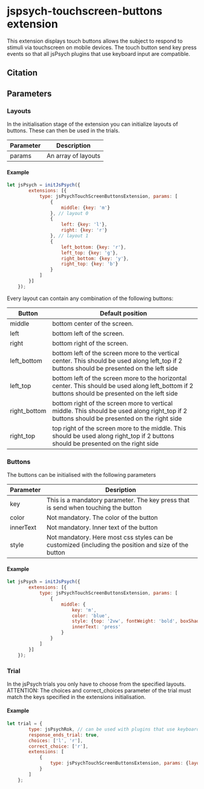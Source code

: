 # jspsych-touchscreen-buttons extension

This extension displays touch buttons allows the subject to respond to stimuli via touchscreen on mobile devices. The touch button send key press events so that all jsPsych plugins that use keyboard input are compatible.

## Citation




## Parameters
### Layouts
In the initialisation stage of the extension you can initialize layouts of buttons. These can then be used in the trials. 

| Parameter  | Description          |
| ---------- | -------------------- |
| params     | An array of layouts  |

#### Example

```javascript
let jsPsych = initJsPsych({
        extensions: [{
            type: jsPsychTouchScreenButtonsExtension, params: [
                {
                    middle: {key: 'm'}
                }, // layout 0
                {
                    left: {key: 'l'}, 
                    right: {key: 'r'}
                }, // layout 1
                {
                    left_bottom: {key: 'r'},
                    left_top: {key: 'g'},
                    right_bottom: {key: 'y'},
                    right_top: {key: 'b'}
                }
            ]
        }]
    });
```

Every layout can contain any combination of the following buttons: 

| Button                   |  Default position                         |
| ------------------------ |  ---------------------------------------- |
| middle                   | bottom center of the screen.              |
| left                     | bottom left of the screen.                |
| right                    | bottom right of the screen.                                                                                                        |
| left_bottom              | bottom left of the screen more to the vertical center. This should be used along left_top if 2 buttons should be presented on the left side |
| left_top| bottom left of the screen more to the horizontal center. This should be used along left_bottom if 2 buttons should be presented on the left side |
| right_bottom| bottom right of the screen more to vertical middle. This should be used along right_top if 2 buttons should be presented on the right side |
| right_top | top right of the screen more to the middle. This should be used along right_top if 2 buttons should be presented on the right side | changes to the VAS response), and the trial ends when `trial_duration` has elapsed. |

### Buttons
The buttons can be initialised with the following parameters

| Parameter | Desription |
| --------- | ---------- |
| key | This is a mandatory parameter. The key press that is send when touching the button |
| color | Not mandatory. The color of the button |
| innerText | Not mandatory. Inner text of the button |
| style | Not mandatory. Here most css styles can be customized (including the position and size of the button |

#### Example
```javascript
let jsPsych = initJsPsych({
        extensions: [{
            type: jsPsychTouchScreenButtonsExtension, params: [
                {
                    middle: {
                        key: 'm',
                        color: 'blue',
                        style: {top: '2vw', fontWeight: 'bold', boxShadow: "1vw 1vw 2vw 1vw #0009"},
                        innerText: 'press'
                    }
                }
            ]
        }]
    });
```

### Trial 
In the jsPsych trials you only have to choose from the specified layouts. ATTENTION: The choices and correct_choices parameter of the trial must match the keys specified in the extensions initialisation.

#### Example
```javascript
let trial = {
        type: jsPsychRok, // can be used with plugins that use keyboard as input
        response_ends_trial: true,
        choices: ['l', 'r'],
        correct_choice: ['r'],
        extensions: [
            {
                type: jsPsychTouchScreenButtonsExtension, params: {layout: 1}
            }
        ]
    };
```